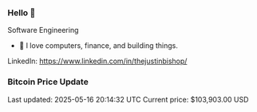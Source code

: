 ### Hello 🤙  

Software Engineering

- 🔭 I love computers, finance, and building things.
  
LinkedIn: https://www.linkedin.com/in/thejustinbishop/  





















































































































































































### Bitcoin Price Update
Last updated: 2025-05-16 20:14:32 UTC
Current price: $103,903.00 USD
